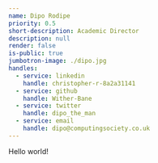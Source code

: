 ```yaml
---
name: Dipo Rodipe
priority: 0.5
short-description: Academic Director
description: null
render: false
is-public: true
jumbotron-image: ./dipo.jpg
handles:
  - service: linkedin
    handle: christopher-r-8a2a31141
  - service: github
    handle: Wither-Bane
  - service: twitter
    handle: dipo_the_man
  - service: email
    handle: dipo@computingsociety.co.uk
---
```


Hello world!
